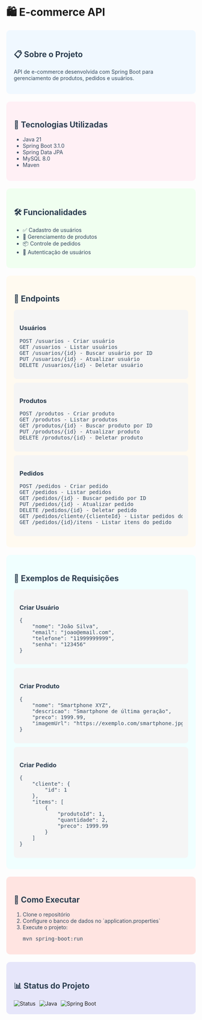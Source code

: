 # 🛍️ E-commerce API

<div style="background-color: #f0f8ff; padding: 20px; border-radius: 10px; margin: 20px 0;">
  <h2 style="color: #2c3e50;">📋 Sobre o Projeto</h2>
  <p style="color: #34495e;">API de e-commerce desenvolvida com Spring Boot para gerenciamento de produtos, pedidos e usuários.</p>
</div>

<div style="background-color: #fff0f5; padding: 20px; border-radius: 10px; margin: 20px 0;">
  <h2 style="color: #2c3e50;">🚀 Tecnologias Utilizadas</h2>
  <ul style="color: #34495e;">
    <li>Java 21</li>
    <li>Spring Boot 3.1.0</li>
    <li>Spring Data JPA</li>
    <li>MySQL 8.0</li>
    <li>Maven</li>
  </ul>
</div>

<div style="background-color: #f0fff0; padding: 20px; border-radius: 10px; margin: 20px 0;">
  <h2 style="color: #2c3e50;">🛠️ Funcionalidades</h2>
  <ul style="color: #34495e;">
    <li>✅ Cadastro de usuários</li>
    <li>🛒 Gerenciamento de produtos</li>
    <li>📦 Controle de pedidos</li>
    <li>🔐 Autenticação de usuários</li>
  </ul>
</div>

<div style="background-color: #fffaf0; padding: 20px; border-radius: 10px; margin: 20px 0;">
  <h2 style="color: #2c3e50;">📝 Endpoints</h2>
  
  <div style="background-color: #f5f5f5; padding: 15px; border-radius: 8px; margin: 10px 0;">
    <h3 style="color: #2c3e50;">Usuários</h3>
    <pre style="color: #34495e;">
POST /usuarios - Criar usuário
GET /usuarios - Listar usuários
GET /usuarios/{id} - Buscar usuário por ID
PUT /usuarios/{id} - Atualizar usuário
DELETE /usuarios/{id} - Deletar usuário</pre>
  </div>

  <div style="background-color: #f5f5f5; padding: 15px; border-radius: 8px; margin: 10px 0;">
    <h3 style="color: #2c3e50;">Produtos</h3>
    <pre style="color: #34495e;">
POST /produtos - Criar produto
GET /produtos - Listar produtos
GET /produtos/{id} - Buscar produto por ID
PUT /produtos/{id} - Atualizar produto
DELETE /produtos/{id} - Deletar produto</pre>
  </div>

  <div style="background-color: #f5f5f5; padding: 15px; border-radius: 8px; margin: 10px 0;">
    <h3 style="color: #2c3e50;">Pedidos</h3>
    <pre style="color: #34495e;">
POST /pedidos - Criar pedido
GET /pedidos - Listar pedidos
GET /pedidos/{id} - Buscar pedido por ID
PUT /pedidos/{id} - Atualizar pedido
DELETE /pedidos/{id} - Deletar pedido
GET /pedidos/cliente/{clienteId} - Listar pedidos do cliente
GET /pedidos/{id}/itens - Listar itens do pedido</pre>
  </div>
</div>

<div style="background-color: #f0ffff; padding: 20px; border-radius: 10px; margin: 20px 0;">
  <h2 style="color: #2c3e50;">🎨 Exemplos de Requisições</h2>
  
  <div style="background-color: #f5f5f5; padding: 15px; border-radius: 8px; margin: 10px 0;">
    <h3 style="color: #2c3e50;">Criar Usuário</h3>
    <pre style="color: #34495e;">
{
    "nome": "João Silva",
    "email": "joao@email.com",
    "telefone": "11999999999",
    "senha": "123456"
}</pre>
  </div>

  <div style="background-color: #f5f5f5; padding: 15px; border-radius: 8px; margin: 10px 0;">
    <h3 style="color: #2c3e50;">Criar Produto</h3>
    <pre style="color: #34495e;">
{
    "nome": "Smartphone XYZ",
    "descricao": "Smartphone de última geração",
    "preco": 1999.99,
    "imagemUrl": "https://exemplo.com/smartphone.jpg"
}</pre>
  </div>

  <div style="background-color: #f5f5f5; padding: 15px; border-radius: 8px; margin: 10px 0;">
    <h3 style="color: #2c3e50;">Criar Pedido</h3>
    <pre style="color: #34495e;">
{
    "cliente": {
        "id": 1
    },
    "items": [
        {
            "produtoId": 1,
            "quantidade": 2,
            "preco": 1999.99
        }
    ]
}</pre>
  </div>
</div>

<div style="background-color: #ffe4e1; padding: 20px; border-radius: 10px; margin: 20px 0;">
  <h2 style="color: #2c3e50;">🚀 Como Executar</h2>
  <ol style="color: #34495e;">
    <li>Clone o repositório</li>
    <li>Configure o banco de dados no `application.properties`</li>
    <li>Execute o projeto:
      <pre>mvn spring-boot:run</pre>
    </li>
  </ol>
</div>

<div style="background-color: #e6e6fa; padding: 20px; border-radius: 10px; margin: 20px 0;">
  <h2 style="color: #2c3e50;">📊 Status do Projeto</h2>
  <div style="display: flex; gap: 10px;">
    <img src="https://img.shields.io/badge/Status-Em%20Desenvolvimento-yellow" alt="Status">
    <img src="https://img.shields.io/badge/Java-21-blue" alt="Java">
    <img src="https://img.shields.io/badge/Spring%20Boot-3.1.0-green" alt="Spring Boot">
  </div>
</div>



